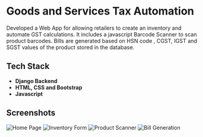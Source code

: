 
# Goods and Services Tax Automation
Developed a Web App for allowing retailers to create an inventory and automate GST calculations. It includes a javascript Barcode Scanner to scan product barcodes. Bills are generated based on HSN code , CGST, IGST and SGST values of the product stored in the database.

## Tech Stack
- **Django Backend**
- **HTML, CSS and Bootstrap**
- **Javascript**


## Screenshots
![Home Page](https://imgur.com/a/NLPkB4S.png)
![Inventory Form](https://imgur.com/a/c6huwWB.png)
![Product Scanner](https://imgur.com/a/6sgD7AL.png)
![Bill Generation](https://imgur.com/a/nPY3hM4.png)
